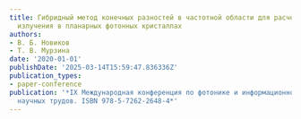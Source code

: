 ```yaml
---
title: Гибридный метод конечных разностей в частотной области для расчета дифракции
  излучения в планарных фотонных кристаллах
authors:
- В. Б. Новиков
- Т. В. Мурзина
date: '2020-01-01'
publishDate: '2025-03-14T15:59:47.836336Z'
publication_types:
- paper-conference
publication: '*IX Международная конференция по фотонике и информационной оптике Сборник
  научных трудов. ISBN 978-5-7262-2648-4*'
---
```

